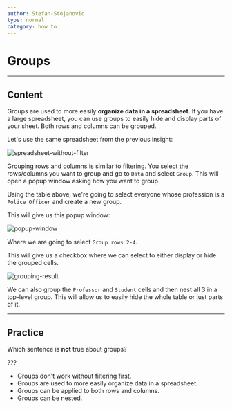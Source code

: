 ```yaml
---
author: Stefan-Stojanovic
type: normal
category: how to
---
```


# Groups


---

## Content

Groups are used to more easily **organize data in a spreadsheet**. If you have a large spreadsheet, you can use groups to easily hide and display parts of your sheet. Both rows and columns can be grouped.

Let's use the same spreadsheet from the previous insight:

![spreadsheet-without-filter](https://img.enkipro.com/9788ed1678de0deb46f131c15ac4a19d.png)

Grouping rows and columns is similar to filtering. You select the rows/columns you want to group and go to `Data` and select `Group`. This will open a popup window asking how you want to group.

Using the table above, we're going to select everyone whose profession is a `Police Officer` and create a new group.

This will give us this popup window:

![popup-window](https://img.enkipro.com/3a1269c9a8397eb831fa55906158b17a.png)

Where we are going to select `Group rows 2-4`.

This will give us a checkbox where we can select to either display or hide the grouped cells.

![grouping-result](https://img.enkipro.com/9b311aa5d068afaf8150eb72b050421b.gif)

We can also group the `Professor` and `Student` cells and then nest all 3 in a top-level group. This will allow us to easily hide the whole table or just parts of it.


---

## Practice

Which sentence is **not** true about groups?

???

* Groups don't work without filtering first.
* Groups are used to more easily organize data in a spreadsheet.
* Groups can be applied to both rows and columns.
* Groups can be nested.
